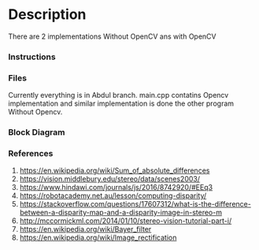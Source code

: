 # Description
There are 2 implementations Without OpenCV ans with OpenCV
### Instructions
### Files
Currently everything is in Abdul branch.
main.cpp contatins Opencv implementation and similar implementation is done the other program Without Opencv.
### Block Diagram
### References
1. https://en.wikipedia.org/wiki/Sum_of_absolute_differences
2. https://vision.middlebury.edu/stereo/data/scenes2003/
3. https://www.hindawi.com/journals/js/2016/8742920/#EEq3
4. https://robotacademy.net.au/lesson/computing-disparity/
5. https://stackoverflow.com/questions/17607312/what-is-the-difference-between-a-disparity-map-and-a-disparity-image-in-stereo-m
6. http://mccormickml.com/2014/01/10/stereo-vision-tutorial-part-i/
7. https://en.wikipedia.org/wiki/Bayer_filter
8. https://en.wikipedia.org/wiki/Image_rectification
